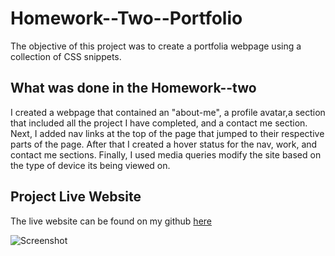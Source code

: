 # Homework--Two--Portfolio
  The objective of this project was to create a portfolia webpage using a collection of CSS snippets. 
  
## What was done in the Homework--two
 I created a webpage that contained an "about-me", a profile avatar,a section that included all the project I have completed, and a contact me section. 
 Next, I added nav links at the top of the page that jumped to their respective parts of the page. 
 After that I created a hover status for the nav, work, and contact me sections. 
 Finally, I used media queries modify the site based on the type of device its being viewed on. 

## Project Live Website
  The live website can be found on my github [here](https://kalvinn361.github.io/Bootcamp-Homework-2-/)
  
  ![Screenshot](./assets/Images/Website.png)
